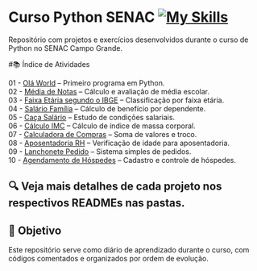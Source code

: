 # Curso Python SENAC [![My Skills](https://skillicons.dev/icons?i=py&theme=light)](https://skillicons.dev)

Repositório com projetos e exercícios desenvolvidos durante o curso de Python no SENAC Campo Grande.

#📚 Índice de Atividades

01 - [Olá World](https://github.com/Luandesson/curso_python_senac/tree/main/01-ola-world) – Primeiro programa em Python.  
02 - [Média de Notas](https://github.com/Luandesson/curso_python_senac/tree/main/02-media-nota) – Cálculo e avaliação de média escolar.  
03 - [Faixa Etária segundo o IBGE](https://github.com/Luandesson/curso_python_senac/tree/main/03-faixa-etaria-IBGE) – Classificação por faixa etária.  
04 - [Salário Família](https://github.com/Luandesson/curso_python_senac/tree/main/04-salario-familia) – Cálculo de benefício por dependente.  
05 - [Caça Salário](https://github.com/Luandesson/curso_python_senac/tree/main/05-caca-salario) – Estudo de condições salariais.  
06 - [Cálculo IMC](https://github.com/Luandesson/curso_python_senac/tree/main/06-calculo-IMC) – Cálculo de índice de massa corporal.  
07 - [Calculadora de Compras](https://github.com/Luandesson/curso_python_senac/tree/main/07-calculadora-compras) – Soma de valores e troco.  
08 - [Aposentadoria RH](https://github.com/Luandesson/curso_python_senac/tree/main/08-aposentadoria-RH) – Verificação de idade para aposentadoria.  
09 - [Lanchonete Pedido](https://github.com/Luandesson/curso_python_senac/tree/main/09-lanchonete-pedido) – Sistema simples de pedidos.  
10 - [Agendamento de Hóspedes](https://github.com/Luandesson/curso_python_senac/tree/main/10-agendamento-hospedes) – Cadastro e controle de hóspedes.

   
🔍 Veja mais detalhes de cada projeto nos respectivos READMEs nas pastas.
---

## 🚀 Objetivo

Este repositório serve como diário de aprendizado durante o curso, com códigos comentados e organizados por ordem de evolução.
